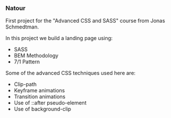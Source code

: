 ### Natour

First project for the "Advanced CSS and SASS" course from Jonas Schmedtman.

In this project we build a landing page using:

- SASS
- BEM Methodology
- 7/1 Pattern

Some of the advanced CSS techniques used here are:

- Clip-path
- Keyframe animations
- Transition animations
- Use of ::after pseudo-element
- Use of background-clip
